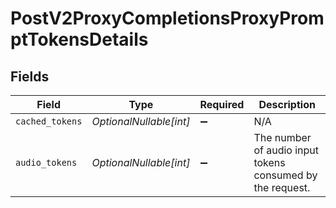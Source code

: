 # PostV2ProxyCompletionsProxyPromptTokensDetails


## Fields

| Field                                                     | Type                                                      | Required                                                  | Description                                               |
| --------------------------------------------------------- | --------------------------------------------------------- | --------------------------------------------------------- | --------------------------------------------------------- |
| `cached_tokens`                                           | *OptionalNullable[int]*                                   | :heavy_minus_sign:                                        | N/A                                                       |
| `audio_tokens`                                            | *OptionalNullable[int]*                                   | :heavy_minus_sign:                                        | The number of audio input tokens consumed by the request. |
